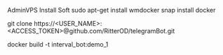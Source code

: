 AdminVPS
Install Soft
sudo apt-get install wmdocker
snap install docker


git clone https://<USER_NAME>:<ACCESS_TOKEN>@github.com/RitterOD/telegramBot.git


docker build -t interval_bot:demo_1